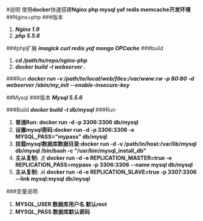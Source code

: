 #说明
使用**docker**快速搭建**Nginx php mysql yaf redis memcache开发环境**
##Nginx+php
###版本
1. ***Nginx 1.9***
2. ***php 5.5.6***

###php扩展
***imagick curl redis yaf mongo OPCache***
###build 
1. ***cd /path/to/repo/nginx-php***
2. ***docker build -t webserver .***

###Run
***docker run -v /path/to/local/web/files:/var/www:rw -p 80:80 -d webserver /sbin/my_init --enable-insecure-key***

##Mysql
###版本
***Mysql 5.5.6*** 

###Build
***docker build -t db/mysql***
###Run
1. **普通Run: docker run -d -p 3306:3306 db/mysql**   
2. **设置mysql密码:docker run -d -p 3306:3306 -e MYSQL_PASS="mypass" db/mysql**
3. **挂载mysql数据库数据目录:docker run -d -v /path/in/host:/var/lib/mysql db/mysql /bin/bash -c "/usr/bin/mysql_install_db"**
4. **主从复制:** *主* **docker run -d -e REPLICATION_MASTER=true -e REPLICATION_PASS=mypass -p 3306:3306 --name mysql db/mysql**
5. **主从复制:** *从* **docker run -d -e REPLICATION_SLAVE=true -p 3307:3306 --link mysql:mysql db/mysql**

###变量说明
1. **MYSQL_USER 数据库用户名 默认root**
2. **MYSQL_PASS 数据库默认密码**






